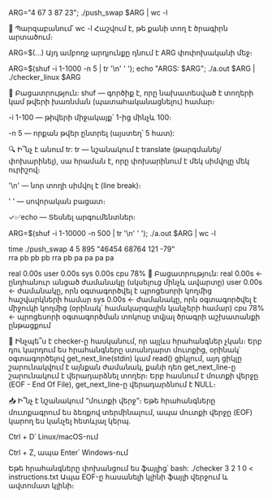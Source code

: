 ARG="4 67 3 87 23"; ./push_swap $ARG | wc -l

📌 Պարզաբանում՝
wc -l Հաշվում է, թե քանի տող է ծրագիրն արտածում։

ARG=$(...) Այդ ամբողջ արդյունքը դնում է ARG փոփոխականի մեջ։

ARG=$(shuf -i 1-1000 -n 5 | tr '\n' ' '); echo "ARGS: $ARG"; ./a.out $ARG | ./checker_linux $ARG

📌 Բացատրություն:
shuf — գործիք է, որը նախատեսված է տողերի կամ թվերի խառնման (պատահականացնելու) համար։

   -i 1-100 — թիվերի միջակայք՝ 1-ից մինչև 100։

   -n 5 — որքան թվեր ընտրել (այստեղ՝ 5 հատ):


🔍 Ի՞նչ է անում tr:
tr — նշանակում է translate (թարգմանել/փոխարինել), սա հրաման է, որը փոխարինում է մեկ սիմվոլը մեկ ուրիշով։

   '\n' — նոր տողի սիմվոլ է (line break)։

   ' ' — սովորական բացատ։

✓✅echo — Տեսնել արգումենտներ։

ARG=$(shuf -i 1-10000 -n 500 | tr '\n' ' '); ./a.out $ARG | wc -l

time ./push_swap 4 5 895 "46454 68764 121 -79"  
rra
pb
pb
pb
rra
pb
pa
pa
pa
pa

real    0.00s
user    0.00s
sys     0.00s
cpu     78%
📌 Բացատրություն:
real  0.00s  ← ընդհանուր անցած ժամանակը (սկսելուց մինչև ավարտը)
user  0.00s  ← ժամանակը, որն օգտագործվել է պրոցեսորի կողմից հաշվարկների համար
sys   0.00s  ← ժամանակը, որն օգտագործվել է միջուկի կողմից (օրինակ՝ համակարգային կանչերի համար)
cpu   78%    ← պրոցեսորի օգտագործման տոկոսը տվյալ ծրագրի աշխատանքի ընթացքում


🧠 Ինչպե՞ս է checker-ը հասկանում, որ այլևս հրահանգներ չկան։
 Երբ դու կարդում ես հրահանգները ստանդարտ մուտքից, օրինակ՝ օգտագործելով get_next_line(stdin) կամ read() ցիկլում, այդ ցիկլը շարունակվում է այնքան ժամանակ, քանի դեռ get_next_line-ը շարունակում է վերադարձնել տողեր։ Երբ հասնում է մուտքի վերջը (EOF - End Of File), get_next_line-ը վերադարձնում է NULL։

📥 Ի՞նչ է նշանակում “մուտքի վերջ”։
Եթե հրահանգները մուտքագրում ես ձեռքով տերմինալում, ապա մուտքի վերջը (EOF) կարող ես կանչել հետևյալ կերպ․

Ctrl + D՝ Linux/macOS-ում

Ctrl + Z, ապա Enter՝ Windows-ում


Եթե հրահանգները փոխանցում ես ֆայլից՝
   bash:
   ./checker 3 2 1 0 < instructions.txt
Ապա EOF-ը հասանելի կլինի ֆայլի վերջում և ավտոմատ  կլինի։


